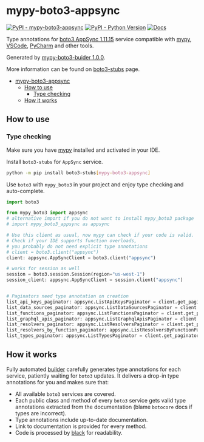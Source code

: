 # mypy-boto3-appsync

[![PyPI - mypy-boto3-appsync](https://img.shields.io/pypi/v/mypy-boto3-appsync.svg?color=blue)](https://pypi.org/project/mypy-boto3-appsync)
[![PyPI - Python Version](https://img.shields.io/pypi/pyversions/mypy-boto3-appsync.svg?color=blue)](https://pypi.org/project/mypy-boto3-appsync)
[![Docs](https://img.shields.io/readthedocs/mypy-boto3-builder.svg?color=blue)](https://mypy-boto3-builder.readthedocs.io/)

Type annotations for
[boto3.AppSync 1.11.15](https://boto3.amazonaws.com/v1/documentation/api/1.11.15/reference/services/appsync.html#AppSync) service
compatible with [mypy](https://github.com/python/mypy), [VSCode](https://code.visualstudio.com/),
[PyCharm](https://www.jetbrains.com/pycharm/) and other tools.

Generated by [mypy-boto3-buider 1.0.0](https://github.com/vemel/mypy_boto3_builder).

More information can be found on [boto3-stubs](https://pypi.org/project/boto3-stubs/) page.

- [mypy-boto3-appsync](#mypy-boto3-appsync)
  - [How to use](#how-to-use)
    - [Type checking](#type-checking)
  - [How it works](#how-it-works)

## How to use

### Type checking

Make sure you have [mypy](https://github.com/python/mypy) installed and activated in your IDE.

Install `boto3-stubs` for `AppSync` service.

```bash
python -m pip install boto3-stubs[mypy-boto3-appsync]
```

Use `boto3` with `mypy_boto3` in your project and enjoy type checking and auto-complete.

```python
import boto3

from mypy_boto3 import appsync
# alternative import if you do not want to install mypy_boto3 package
# import mypy_boto3_appsync as appsync

# Use this client as usual, now mypy can check if your code is valid.
# Check if your IDE supports function overloads,
# you probably do not need explicit type annotations
# client = boto3.client("appsync")
client: appsync.AppSyncClient = boto3.client("appsync")

# works for session as well
session = boto3.session.Session(region="us-west-1")
session_client: appsync.AppSyncClient = session.client("appsync")


# Paginators need type annotation on creation
list_api_keys_paginator: appsync.ListApiKeysPaginator = client.get_paginator("list_api_keys")
list_data_sources_paginator: appsync.ListDataSourcesPaginator = client.get_paginator("list_data_sources")
list_functions_paginator: appsync.ListFunctionsPaginator = client.get_paginator("list_functions")
list_graphql_apis_paginator: appsync.ListGraphqlApisPaginator = client.get_paginator("list_graphql_apis")
list_resolvers_paginator: appsync.ListResolversPaginator = client.get_paginator("list_resolvers")
list_resolvers_by_function_paginator: appsync.ListResolversByFunctionPaginator = client.get_paginator("list_resolvers_by_function")
list_types_paginator: appsync.ListTypesPaginator = client.get_paginator("list_types")
```

## How it works

Fully automated [builder](https://github.com/vemel/mypy_boto3_builder) carefully generates
type annotations for each service, patiently waiting for `boto3` updates. It delivers
a drop-in type annotations for you and makes sure that:

- All available `boto3` services are covered.
- Each public class and method of every `boto3` service gets valid type annotations
  extracted from the documentation (blame `botocore` docs if types are incorrect).
- Type annotations include up-to-date documentation.
- Link to documentation is provided for every method.
- Code is processed by [black](https://github.com/psf/black) for readability.